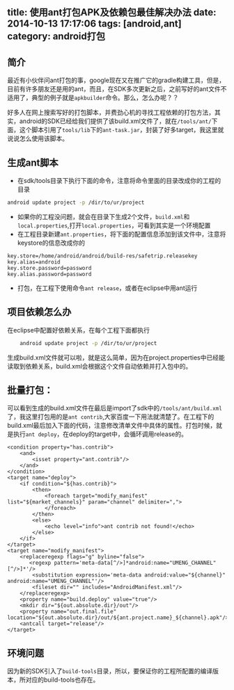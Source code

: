title: 使用ant打包APK及依赖包最佳解决办法
date: 2014-10-13 17:17:06
tags: [android,ant]
category: android打包
---
## 简介
最近有小伙伴问ant打包的事，google现在又在推广它的gradle构建工具，但是，目前有许多朋友还是用的ant，而且，在SDK多次更新之后，之前写好的ant文件不适用了，典型的例子就是`apkbuilder`命令。那么，怎么办呢？？

好多人在网上搜索写好的打包脚本，并费劲心机的寻找工程依赖的打包方法，其实，android的SDK已经给我们提供了该build.xml文件了，就在`/tools/ant/`下面，这个脚本引用了`tools/lib`下的`ant-task.jar`，封装了好多target，我这里就说说怎么使用该脚本。
<!-- more -->
## 生成ant脚本
- 在sdk/tools目录下执行下面的命令，注意将命令里面的目录改成你的工程的目录
```bash
android update project -p /dir/to/ur/project 
```

- 如果你的工程没问题，就会在目录下生成2个文件，`build.xml`和`local.properties`,打开`local.properties`，可看到其实是一个环境配置
- 在工程目录新建`ant.properties`，将下面的配置信息添加到该文件中，注意将keystore的信息改成你的
```
key.store=/home/android/android/build-res/safetrip.releasekey
key.alias=android
key.store.password=password
key.alias.password=password
```
- 打包，在工程下使用命令`ant release`，或者在eclipse中用ant运行

## 项目依赖怎么办
在eclipse中配置好依赖关系，在每个工程下面都执行
```bash
	android update project -p /dir/to/ur/project
```
生成build.xml文件就可以啦，就是这么简单，因为在project.properties中已经能读取到依赖关系，build.xml会根据这个文件自动依赖并打入包中的。

## 批量打包：
可以看到生成的build.xml文件在最后是import了sdk中的`/tools/ant/build.xml`了，我这里打包用的是`ant contrib`,大家百度一下用法就清楚了。在工程下的build.xml最后加入下面的代码，注意修改清单文件中具体的属性。打包时候，就是执行`ant deploy`，在deploy的target中，会循环调用release的。
```
<condition property="has.contrib">
    <and>
        <isset property="ant.contrib"/>
    </and>
</condition>
<target name="deploy">
    <if condition="${has.contrib}">
        <then>
            <foreach target="modify_manifest" list="${market_channels}" param="channel" delimiter=",">
            </foreach>
        </then>
        <else>
            <echo level="info">ant contrib not found!</echo>
        </else>
    </if>
</target>
<target name="modify_manifest">
    <replaceregexp flags="g" byline="false">
       <regexp pattern='meta-data[^/>]*android:name="UMENG_CHANNEL"[^/>]*'/>
        <substitution expression='meta-data android:value="${channel}" android:name="UMENG_CHANNEL"'/> 
        <fileset dir="" includes="AndroidManifest.xml"/>
    </replaceregexp>
    <property name="build.deploy" value="true"/>
    <mkdir dir="${out.absolute.dir}/out"/>
    <property name="out.final.file" location="${out.absolute.dir}/out/${ant.project.name}_${channel}.apk"/>
    <antcall target="release"/> 
</target>
```

## 环境问题
因为新的SDK引入了`build-tools`目录，所以，要保证你的工程所配置的编译版本，所对应的build-tools也存在。
